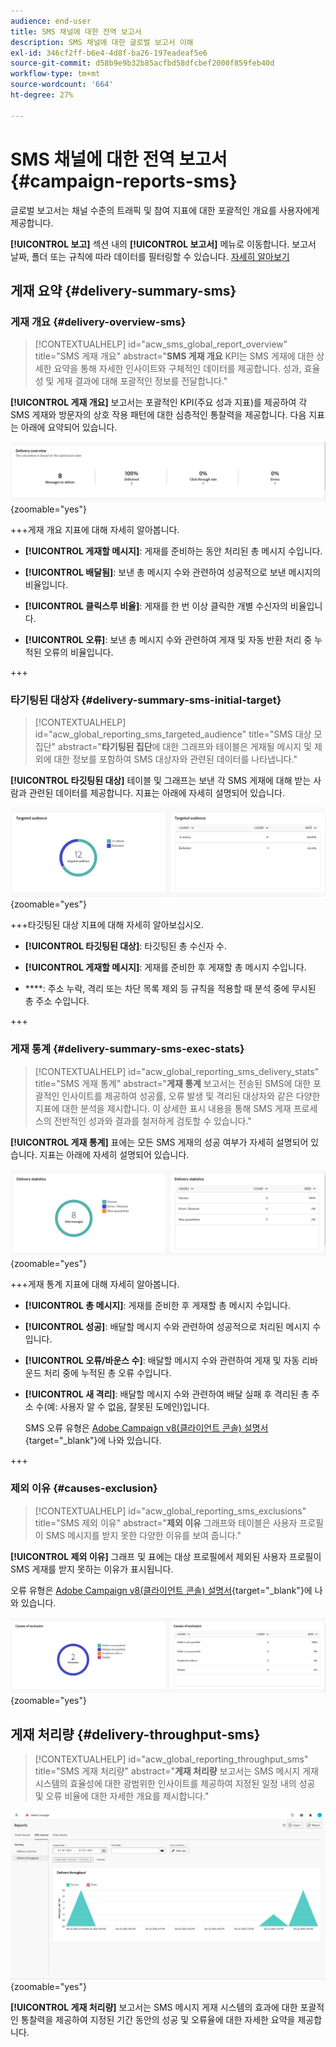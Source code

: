 ```yaml
---
audience: end-user
title: SMS 채널에 대한 전역 보고서
description: SMS 채널에 대한 글로벌 보고서 이해
exl-id: 346cf2ff-b6e4-4d8f-ba26-197eadeaf5e6
source-git-commit: d58b9e9b32b85acfbd58dfcbef2000f859feb40d
workflow-type: tm+mt
source-wordcount: '664'
ht-degree: 27%

---
```


# SMS 채널에 대한 전역 보고서 {#campaign-reports-sms}

글로벌 보고서는 채널 수준의 트래픽 및 참여 지표에 대한 포괄적인 개요를 사용자에게 제공합니다.

**[!UICONTROL 보고]** 섹션 내의 **[!UICONTROL 보고서]** 메뉴로 이동합니다. 보고서 날짜, 폴더 또는 규칙에 따라 데이터를 필터링할 수 있습니다. [자세히 알아보기](global-reports.md)

## 게재 요약 {#delivery-summary-sms}

### 게재 개요 {#delivery-overview-sms}

>[!CONTEXTUALHELP]
>id="acw_sms_global_report_overview"
>title="SMS 게재 개요"
>abstract="**SMS 게재 개요** KPI는 SMS 게재에 대한 상세한 요약을 통해 자세한 인사이트와 구체적인 데이터를 제공합니다. 성과, 효율성 및 게재 결과에 대해 포괄적인 정보를 전달합니다."

**[!UICONTROL 게재 개요]** 보고서는 포괄적인 KPI(주요 성과 지표)를 제공하여 각 SMS 게재와 방문자의 상호 작용 패턴에 대한 심층적인 통찰력을 제공합니다. 다음 지표는 아래에 요약되어 있습니다.

![SMS 게재에 대한 주요 성능 지표를 보여주는 게재 개요 보고서의 스크린샷입니다.](assets/global_report_sms_delivery_overview.png){zoomable="yes"}

+++게재 개요 지표에 대해 자세히 알아봅니다.

* **[!UICONTROL 게재할 메시지]**: 게재를 준비하는 동안 처리된 총 메시지 수입니다.

* **[!UICONTROL 배달됨]**: 보낸 총 메시지 수와 관련하여 성공적으로 보낸 메시지의 비율입니다.

* **[!UICONTROL 클릭스루 비율]**: 게재를 한 번 이상 클릭한 개별 수신자의 비율입니다.

* **[!UICONTROL 오류]**: 보낸 총 메시지 수와 관련하여 게재 및 자동 반환 처리 중 누적된 오류의 비율입니다.

+++

### 타기팅된 대상자 {#delivery-summary-sms-initial-target}

>[!CONTEXTUALHELP]
>id="acw_global_reporting_sms_targeted_audience"
>title="SMS 대상 모집단"
>abstract="**타기팅된 집단**&#x200B;에 대한 그래프와 테이블은 게재될 메시지 및 제외에 대한 정보를 포함하여 SMS 대상자와 관련된 데이터를 나타냅니다."

**[!UICONTROL 타깃팅된 대상]** 테이블 및 그래프는 보낸 각 SMS 게재에 대해 받는 사람과 관련된 데이터를 제공합니다. 지표는 아래에 자세히 설명되어 있습니다.

![SMS 게재에 대한 수신자 및 제외 데이터를 보여주는 타깃팅된 대상 보고서의 스크린샷입니다.](assets/global_report_sms_targeted_audience.png){zoomable="yes"}

+++타깃팅된 대상 지표에 대해 자세히 알아보십시오.

* **[!UICONTROL 타깃팅된 대상]**: 타깃팅된 총 수신자 수.

* **[!UICONTROL 게재할 메시지]**: 게재를 준비한 후 게재할 총 메시지 수입니다.

* ****: 주소 누락, 격리 또는 차단 목록 제외 등 규칙을 적용할 때 분석 중에 무시된 총 주소 수입니다.

+++

### 게재 통계 {#delivery-summary-sms-exec-stats}

>[!CONTEXTUALHELP]
>id="acw_global_reporting_sms_delivery_stats"
>title="SMS 게재 통계"
>abstract="**게재 통계** 보고서는 전송된 SMS에 대한 포괄적인 인사이트를 제공하여 성공률, 오류 발생 및 격리된 대상자와 같은 다양한 지표에 대한 분석을 제시합니다. 이 상세한 표시 내용을 통해 SMS 게재 프로세스의 전반적인 성과와 결과를 철저하게 검토할 수 있습니다."

**[!UICONTROL 게재 통계]** 표에는 모든 SMS 게재의 성공 여부가 자세히 설명되어 있습니다. 지표는 아래에 자세히 설명되어 있습니다.

![SMS 게재에 대한 성공률, 오류 및 격리를 보여 주는 게재 통계 보고서의 스크린샷입니다.](assets/global_report_sms_delivery_statistics.png){zoomable="yes"}

+++게재 통계 지표에 대해 자세히 알아봅니다.

* **[!UICONTROL 총 메시지]**: 게재를 준비한 후 게재할 총 메시지 수입니다.

* **[!UICONTROL 성공]**: 배달할 메시지 수와 관련하여 성공적으로 처리된 메시지 수입니다.

* **[!UICONTROL 오류/바운스 수]**: 배달할 메시지 수와 관련하여 게재 및 자동 리바운드 처리 중에 누적된 총 오류 수입니다.

* **[!UICONTROL 새 격리]**: 배달할 메시지 수와 관련하여 배달 실패 후 격리된 총 주소 수(예: 사용자 알 수 없음, 잘못된 도메인)입니다.

  SMS 오류 유형은 [Adobe Campaign v8(클라이언트 콘솔) 설명서](https://experienceleague.adobe.com/docs/campaign/campaign-v8/send/failures/delivery-failures.html#sms-quarantines){target="_blank"}에 나와 있습니다.

+++

### 제외 이유 {#causes-exclusion}

>[!CONTEXTUALHELP]
>id="acw_global_reporting_sms_exclusions"
>title="SMS 제외 이유"
>abstract="**제외 이유** 그래프와 테이블은 사용자 프로필이 SMS 메시지를 받지 못한 다양한 이유를 보여 줍니다."

**[!UICONTROL 제외 이유]** 그래프 및 표에는 대상 프로필에서 제외된 사용자 프로필이 SMS 게재를 받지 못하는 이유가 표시됩니다.

오류 유형은 [Adobe Campaign v8(클라이언트 콘솔) 설명서](https://experienceleague.adobe.com/docs/campaign/campaign-v8/send/failures/delivery-failures.html#email-error-types){target="_blank"}에 나와 있습니다.

![SMS 게재 제외의 이유를 보여 주는 제외 원인 보고서의 스크린샷입니다.](assets/global_report_sms_causes_exclusion.png){zoomable="yes"}

## 게재 처리량 {#delivery-throughput-sms}

>[!CONTEXTUALHELP]
>id="acw_global_reporting_throughput_sms"
>title="SMS 게재 처리량"
>abstract="**게재 처리량** 보고서는 SMS 메시지 게재 시스템의 효율성에 대한 광범위한 인사이트를 제공하여 지정된 일정 내의 성공 및 오류 비율에 대한 자세한 개요를 제시합니다."

![시간에 따른 SMS 게재의 성공 및 오류율을 보여 주는 게재 처리량 보고서의 스크린샷입니다.](assets/global_report_sms_delivery_throughput.png){zoomable="yes"}

**[!UICONTROL 게재 처리량]** 보고서는 SMS 메시지 게재 시스템의 효과에 대한 포괄적인 통찰력을 제공하여 지정된 기간 동안의 성공 및 오류율에 대한 자세한 요약을 제공합니다.